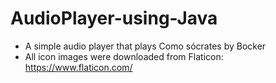 # AudioPlayer-using-Java
- A simple audio player that plays Como sócrates by Bocker
- All icon images were downloaded from Flaticon: https://www.flaticon.com/
